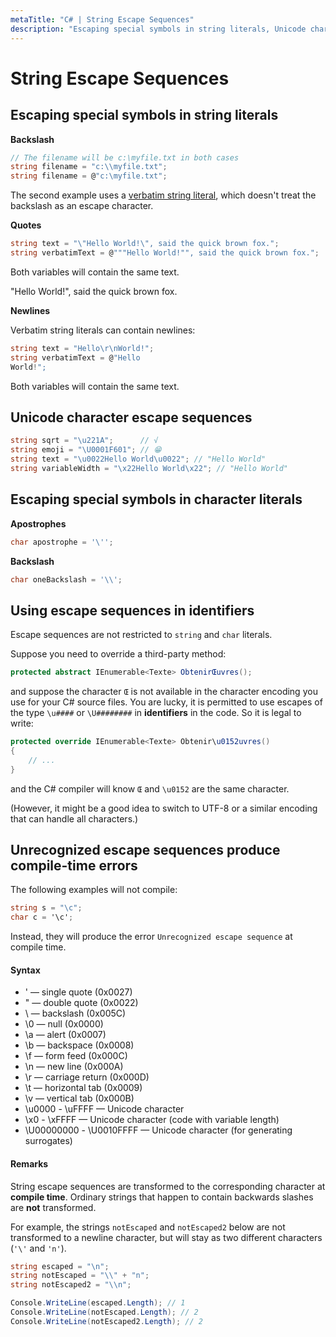 ```yaml
---
metaTitle: "C# | String Escape Sequences"
description: "Escaping special symbols in string literals, Unicode character escape sequences, Escaping special symbols in character literals, Using escape sequences in identifiers, Unrecognized escape sequences produce compile-time errors"
---
```


# String Escape Sequences




## Escaping special symbols in string literals


**Backslash**

```cs
// The filename will be c:\myfile.txt in both cases
string filename = "c:\\myfile.txt";
string filename = @"c:\myfile.txt";

```

The second example uses a [verbatim string literal](http://stackoverflow.com/documentation/c%23/16/verbatim-strings#t=20151122021216101385), which doesn't treat the backslash as an escape character.

**Quotes**

```cs
string text = "\"Hello World!\", said the quick brown fox.";
string verbatimText = @"""Hello World!"", said the quick brown fox.";

```

Both variables will contain the same text.

> 
"Hello World!", said the quick brown fox.


**Newlines**

Verbatim string literals can contain newlines:

```cs
string text = "Hello\r\nWorld!";
string verbatimText = @"Hello
World!";

```

Both variables will contain the same text.



## Unicode character escape sequences


```cs
string sqrt = "\u221A";      // √
string emoji = "\U0001F601"; // 😁
string text = "\u0022Hello World\u0022"; // "Hello World"
string variableWidth = "\x22Hello World\x22"; // "Hello World"

```



## Escaping special symbols in character literals


**Apostrophes**

```cs
char apostrophe = '\'';

```

**Backslash**

```cs
char oneBackslash = '\\';

```



## Using escape sequences in identifiers


Escape sequences are not restricted to `string` and `char` literals.

Suppose you need to override a third-party method:

```cs
protected abstract IEnumerable<Texte> ObtenirŒuvres();

```

and suppose the character `Œ` is not available in the character encoding you use for your C# source files. You are lucky, it is permitted to use escapes of the type `\u####` or `\U########` in ****identifiers**** in the code. So it is legal to write:

```cs
protected override IEnumerable<Texte> Obtenir\u0152uvres()
{
    // ...
}

```

and the C# compiler will know `Œ` and `\u0152` are the same character.

(However, it might be a good idea to switch to UTF-8 or a similar encoding that can handle all characters.)



## Unrecognized escape sequences produce compile-time errors


The following examples will not compile:

```cs
string s = "\c";
char c = '\c';

```

Instead, they will produce the error `Unrecognized escape sequence` at compile time.



#### Syntax


- \' — single quote (0x0027)
- \" — double quote (0x0022)
- \\ — backslash (0x005C)
- \0 — null (0x0000)
- \a — alert (0x0007)
- \b — backspace (0x0008)
- \f — form feed (0x000C)
- \n — new line (0x000A)
- \r — carriage return (0x000D)
- \t — horizontal tab (0x0009)
- \v — vertical tab (0x000B)
- \u0000 - \uFFFF — Unicode character
- \x0 - \xFFFF — Unicode character (code with variable length)
- \U00000000 - \U0010FFFF — Unicode character (for generating surrogates)



#### Remarks


String escape sequences are transformed to the corresponding character at **compile time**. Ordinary strings that happen to contain backwards slashes are **not** transformed.

For example, the strings `notEscaped` and `notEscaped2` below are not transformed to a newline character, but will stay as two different characters (`'\'` and `'n'`).

```cs
string escaped = "\n";
string notEscaped = "\\" + "n";
string notEscaped2 = "\\n";

Console.WriteLine(escaped.Length); // 1
Console.WriteLine(notEscaped.Length); // 2            
Console.WriteLine(notEscaped2.Length); // 2

```

